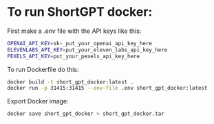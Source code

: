 # To run ShortGPT docker:


First make a .env file with the API keys like this:

```bash
OPENAI_API_KEY=sk-_put_your_openai_api_key_here
ELEVENLABS_API_KEY=put_your_eleven_labs_api_key_here
PEXELS_API_KEY=put_your_pexels_api_key_here
```


To run Dockerfile do this:
```bash
docker build -t short_gpt_docker:latest .
docker run -p 31415:31415 --env-file .env short_gpt_docker:latest
```
Export Docker image:
```bash
docker save short_gpt_docker > short_gpt_docker.tar
```
